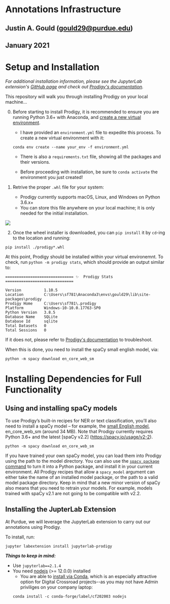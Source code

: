 # Annotations Infrastructure
## Justin A. Gould (gould29@purdue.edu)
## January 2021

# Setup and Installation
_For additional installation information, please see the JupyterLab extension's [GitHub page](https://github.com/explosion/jupyterlab-prodigy) and check out [Prodigy's documentation](https://prodi.gy/docs/)._

This repository will walk you through installing Prodigy on your local machine...

0. Before starting to install Prodigy, it is recommended to ensure you are running Python 3.6+ with Anaconda, and [create a new virtual environment](https://docs.conda.io/projects/conda/en/latest/user-guide/tasks/manage-environments.html).
    - I have provided an `environment.yml` file to expedite this process. To create a new virtual environment with it:
    ```
    conda env create --name your_env -f environment.yml
    ```
    - There is also a `requirements.txt` file, showing all the packages and their versions.

    - Before proceeding with installation, be sure to `conda activate` the environment you just created!

1. Retrive the proper `.whl` file for your system:
    - Prodigy currently supports macOS, Linux, and Windows on Python 3.6.x+
    - You can store this file anywhere on your local machine; it is only needed for the initial installation.

<img src="https://prodi.gy/static/57ba7ed22296e27bae9d5164aea49e27/53bcc/install_download.jpg">

2. Once the wheel installer is downloaded, you can `pip install` it by `cd`-ing to the location and running:
```
pip install ./prodigy*.whl
```

At this point, Prodigy should be installed within your virtual environemnt. To check, run `python -m prodigy stats`, which should provide an output similar to:
```
============================== ✨  Prodigy Stats ==============================

Version          1.10.5
Location         C:\Users\sf781\Anaconda3\envs\gould29\lib\site-packages\prodigy
Prodigy Home     C:\Users\sf781\.prodigy
Platform         Windows-10-10.0.17763-SP0
Python Version   3.8.5
Database Name    SQLite
Database Id      sqlite
Total Datasets   0
Total Sessions   0
```

If it does not, please refer to [Prodigy's documentation](https://prodi.gy/docs/) to troubleshoot.

When this is done, you need to install the spaCy small english model, via:
```
python -m spacy download en_core_web_sm
```

# Installing Dependencies for Full Functionality
## Using and installing spaCy models 
To use Prodigy’s built-in recipes for NER or text classification, you’ll also need to install a spaCy model – for example, the [small English model](https://spacy.io/models/en#en_core_web_sm), en_core_web_sm (around 34 MB). Note that Prodigy currently requires Python 3.6+ and the latest [spaCy v2.2] (https://spacy.io/usage/v2-2).

```
python -m spacy download en_core_web_sm
```

If you have trained your own spaCy model, you can load them into Prodigy using the path to the model directory. You can also use the [`spacy package` command](https://spacy.io/api/cli#package) to turn it into a Python package, and install it in your current environment. All Prodigy recipes that allow a `spacy_model` argument can either take the name of an installed model package, or the path to a valid model package directory. Keep in mind that a new minor version of spaCy also means that you need to retrain your models. For example, models trained with spaCy v2.1 are not going to be compatible with v2.2.

## Installing the JupterLab Extension
At Purdue, we will leverage the JupyterLab extension to carry out our annotations using Prodigy.

To install, run:
```
jupyter labextension install jupyterlab-prodigy
```

**_Things to keep in mind:_**
- Use `jupyterlab==2.1.4`
- You need [nodejs](https://nodejs.org/en/
) (>= 12.0.0) installed
    - You are able to [install via Conda](https://anaconda.org/conda-forge/nodejs), which is an especially attractive option for Digital Crossroad projects--as you may not have Admin priviliges on your company laptop:
    ```
    conda install -c conda-forge/label/cf202003 nodejs 
    ```
